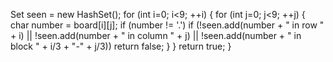 Set seen = new HashSet();
for (int i=0; i<9; ++i) {
for (int j=0; j<9; ++j) {
char number = board[i][j];
if (number != '.')
if (!seen.add(number + " in row " + i) ||
!seen.add(number + " in column " + j) ||
!seen.add(number + " in block " + i/3 + "-" + j/3))
return false;
}
}
return true;
}